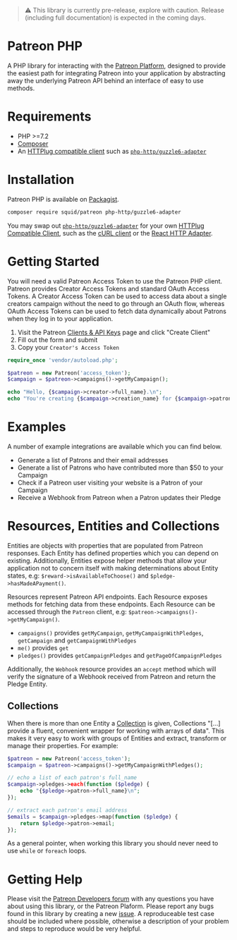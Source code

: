 > :warning: This library is currently pre-release, explore with caution. Release
(including full documentation) is expected in the coming days.

# Patreon PHP

A PHP library for interacting with the
[Patreon Platform](https://www.patreon.com/portal), designed to provide the
easiest path for integrating Patreon into your application by abstracting away
the underlying Patreon API behind an interface of easy to use methods.

# Requirements

* PHP >=7.2
* [Composer](https://getcomposer.org/)
* An [HTTPlug compatible client](http://docs.php-http.org/en/latest/clients.html)
  such as [`php-http/guzzle6-adapter`](https://packagist.org/packages/php-http/guzzle6-adapter)

# Installation

Patreon PHP is available on
[Packagist](https://packagist.org/packages/squid/patreon).

```bash
composer require squid/patreon php-http/guzzle6-adapter
```

You may swap out [`php-http/guzzle6-adapter`](https://packagist.org/packages/php-http/guzzle6-adapter)
for your own
[HTTPlug Compatible Client](http://docs.php-http.org/en/latest/clients.html),
such as the [cURL client](https://packagist.org/packages/php-http/curl-client)
or the [React HTTP Adapter](https://packagist.org/packages/php-http/react-adapter).

# Getting Started

You will need a valid Patreon Access Token to use the Patreon PHP client.
Patreon provides Creator Access Tokens and standard OAuth Access Tokens. A
Creator Access Token can be used to access data about a single creators campaign
without the need to go through an OAuth flow, whereas OAuth Access Tokens can be
used to fetch data dynamically about Patrons when they log in to your
application.

1. Visit the Patreon [Clients & API Keys](https://www.patreon.com/portal/registration/register-clients) page and
click "Create Client"
2. Fill out the form and submit
3. Copy your `Creator's Access Token`

```php
require_once 'vendor/autoload.php';

$patreon = new Patreon('access_token');
$campaign = $patreon->campaigns()->getMyCampaign();

echo "Hello, {$campaign->creator->full_name}.\n";
echo "You're creating {$campaign->creation_name} for {$campaign->patron_count} patrons.\n";
```

# Examples

A number of example integrations are available which you can find below.

- Generate a list of Patrons and their email addresses
- Generate a list of Patrons who have contributed more than $50 to your Campaign
- Check if a Patreon user visiting your website is a Patron of your Campaign
- Receive a Webhook from Patreon when a Patron updates their Pledge

# Resources, Entities and Collections

Entities are objects with properties that are populated from Patreon responses.
Each Entity has defined properties which you can depend on existing.
Additionally, Entities expose helper methods that allow your application not to
concern itself with making determinations about Entity states, e.g: `$reward->isAvailableToChoose()` and `$pledge->hasMadeAPayment()`.

Resources represent Patreon API endpoints. Each Resource exposes methods for
fetching data from these endpoints. Each Resource can be accessed through the
`Patreon` client, e.g: `$patreon->campaigns()->getMyCampaign()`.

- `campaigns()` provides `getMyCampaign`, `getMyCampaignWithPledges`,
  `getCampaign` and `getCampaignWithPledges`
- `me()` provides `get`
- `pledges()` provides `getCampaignPledges` and `getPageOfCampaignPledges`

Additionally, the `Webhook` resource provides an `accept` method which will
verify the signature of a Webhook received from Patreon and return the Pledge
Entity.

## Collections

When there is more than one Entity a
[Collection](https://laravel.com/docs/5.6/collections) is given, Collections
"[...] provide a fluent, convenient wrapper for working with arrays of data". This
makes it very easy to work with groups of Entities and extract, transform or
manage their properties. For example:

```php
$patreon = new Patreon('access_token');
$campaign = $patreon->campaigns()->getMyCampaignWithPledges();

// echo a list of each patron's full_name
$campaign->pledges->each(function ($pledge) {
    echo "{$pledge->patron->full_name}\n";
});

// extract each patron's email address
$emails = $campaign->pledges->map(function ($pledge) {
    return $pledge->patron->email;
});
```

As a general pointer, when working this library you should never need to use
`while` or `foreach` loops.

# Getting Help

Please visit the [Patreon Developers forum](https://www.patreondevelopers.com/)
with any questions you have about using this library, or the Patreon Plaform.
Please report any bugs found in this library by creating a new [issue](https://github.com/1f991/patreon-php/issues).
A reproduceable test case should be included where possible, otherwise a
description of your problem and steps to reproduce would be very helpful.
